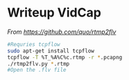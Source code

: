 # Writeup VidCap

*From https://github.com/quo/rtmp2flv*
```bash
#Requries tcpflow
sudo apt-get install tcpflow
tcpflow -T %T_%A%C%c.rtmp -r *.pcapng
./rtmp2flv.py *.rtmp
#Open the .flv file
```